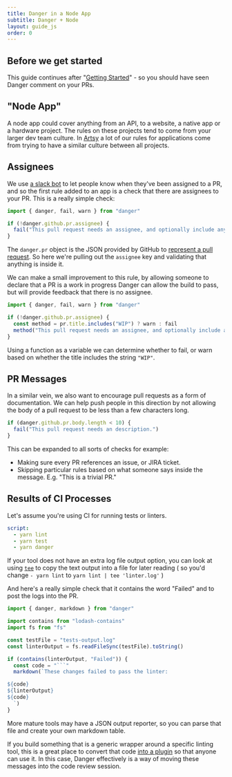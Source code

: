 ```yaml
---
title: Danger in a Node App
subtitle: Danger + Node
layout: guide_js
order: 0
---
```


## Before we get started

This guide continues after "[Getting Started][started]" - so you should have seen Danger comment on your PRs.

## "Node App"

A node app could cover anything from an API, to a website, a native app or a hardware project. The rules on these projects tend to come from your larger dev team culture. In [Artsy][] a lot of our rules for applications come from trying to have a similar culture between all projects.

## Assignees

We use [a slack bot][no-slacking] to let people know when they've been assigned to a PR, and so the first rule added to an app is a check that there are assignees to your PR. This is a really simple check:

```js
import { danger, fail, warn } from "danger"

if (!danger.github.pr.assignee) {
  fail("This pull request needs an assignee, and optionally include any reviewers.")
}
```

The `danger.pr` object is the JSON provided by GitHub to [represent a pull request][pr]. So here we're pulling out the `assignee` key and validating that anything is inside it.

We can make a small improvement to this rule, by allowing someone to declare that a PR is a work in progress Danger can allow the build to pass, but will provide feedback that there is no assignee.

```js
import { danger, fail, warn } from "danger"

if (!danger.github.pr.assignee) {
  const method = pr.title.includes("WIP") ? warn : fail
  method("This pull request needs an assignee, and optionally include any reviewers.")
}
```

Using a function as a variable we can determine whether to fail, or warn based on whether the title includes the string `"WIP"`.

## PR Messages

In a similar vein, we also want to encourage pull requests as a form of documentation. We can help push people in this direction by not allowing the body of a pull request to be less than a few characters long.

```js
if (danger.github.pr.body.length < 10) {
  fail("This pull request needs an description.")
}
```

This can be expanded to all sorts of checks for example:

* Making sure every PR references an issue, or JIRA ticket.
* Skipping particular rules based on what someone says inside the message. E.g. "This is a trivial PR."

## Results of CI Processes

Let's assume you're using CI for running tests or linters.

```yaml
script:
  - yarn lint
  - yarn test
  - yarn danger
```

If your tool does not have an extra log file output option, you can look at using [`tee`][tee] to copy the text output into a file for later reading ( so you'd change `- yarn lint` to `yarn lint | tee 'linter.log'` )

And here's a really simple check that it contains the word "Failed" and to post the logs into the PR.

```js
import { danger, markdown } from "danger"

import contains from "lodash-contains"
import fs from "fs"

const testFile = "tests-output.log"
const linterOutput = fs.readFileSync(testFile).toString()

if (contains(linterOutput, "Failed")) {
  const code = "```"
  markdown(`These changes failed to pass the linter:

${code}
${linterOutput}
${code}
  `)
}
```

More mature tools may have a JSON output reporter, so you can parse that file and create your own markdown table.

If you build something that is a generic wrapper around a specific linting tool, this is a great place to convert that code [into a plugin][plugin] so that anyone can use it. In this case, Danger effectively is a way of moving these messages into the code review session.


[started]: /js/guides/getting_started.html
[Artsy]: http://artsy.github.io
[no-slacking]: https://github.com/alloy/no-slacking-on-pull-requests-bot
[pr]: https://developer.github.com/v3/pulls/#get-a-single-pull-request
[tee]: http://linux.101hacks.com/unix/tee-command-examples/
[plugin]: /js/usage/extending-danger.html

